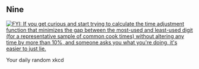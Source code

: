 ## Nine
[![FYI: If you get curious and start trying to calculate the time adjustment function that minimizes the gap between the most-used and least-used digit (for a representative sample of common cook times) without altering any time by more than 10%, and someone asks you what you're doing, it's easier to just lie.](https://imgs.xkcd.com/comics/nine.png)](https://xkcd.com/1103/ "FYI: If you get curious and start trying to calculate the time adjustment function that minimizes the gap between the most-used and least-used digit (for a representative sample of common cook times) without altering any time by more than 10%, and someone asks you what you're doing, it's easier to just lie.")

Your daily random xkcd
